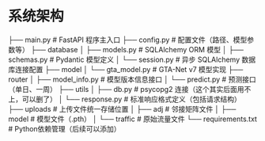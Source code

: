 # 系统架构

├── main.py                         # FastAPI 程序主入口
├── config.py                       # 配置文件（路径、模型参数等）
├── database
│   ├── models.py                   # SQLAlchemy ORM 模型
│   ├── schemas.py                  # Pydantic 模型定义
│   └── session.py                  # 异步 SQLAlchemy 数据库连接配置
├── model
│   └── gta_model.py                # GTA-Net v7 模型实现
├── router
│   ├── model_info.py               # 模型版本信息接口
│   └── predict.py                  # 预测接口（单日、一周）
├── utils
│   ├── db.py                       # psycopg2 连接（这个其实后面用不上，可以删了）
│   └── response.py                 # 标准响应格式定义（包括请求结构）
├── uploads                         # 上传文件统一存储位置
│   ├── adj                         # 邻接矩阵文件
│   ├── model                       # 模型文件（.pth）
│   └── traffic                     # 原始流量文件
└── requirements.txt                # Python依赖管理（后续可以添加）